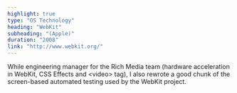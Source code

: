 ```yaml
---
highlight: true
type: "OS Technology"
heading: "WebKit"
subheading: "(Apple)"
duration: "2008"
link: "http://www.webkit.org/"
---
```


While engineering manager for the Rich Media team (hardware acceleration in WebKit, CSS Effects and &lt;video&gt; tag), I also rewrote a good chunk of the screen-based automated testing used by the WebKit project.
